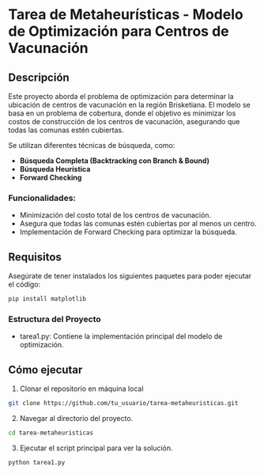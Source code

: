 # Tarea de Metaheurísticas - Modelo de Optimización para Centros de Vacunación

## Descripción
Este proyecto aborda el problema de optimización para determinar la ubicación de centros de vacunación en la región Brisketiana. El modelo se basa en un problema de cobertura, donde el objetivo es minimizar los costos de construcción de los centros de vacunación, asegurando que todas las comunas estén cubiertas.

Se utilizan diferentes técnicas de búsqueda, como:
- **Búsqueda Completa (Backtracking con Branch & Bound)**
- **Búsqueda Heurística**
- **Forward Checking**

### Funcionalidades:
- Minimización del costo total de los centros de vacunación.
- Asegura que todas las comunas estén cubiertas por al menos un centro.
- Implementación de Forward Checking para optimizar la búsqueda.

## Requisitos
Asegúrate de tener instalados los siguientes paquetes para poder ejecutar el código:

```bash
pip install matplotlib
```

### Estructura del Proyecto
- tarea1.py: Contiene la implementación principal del modelo de optimización.

## Cómo ejecutar
1. Clonar el repositorio en máquina local
```bash
git clone https://github.com/tu_usuario/tarea-metaheuristicas.git
```
2. Navegar al directorio del proyecto.
```bash
cd tarea-metaheuristicas
```
3. Ejecutar el script principal para ver la solución.
```bash
python tarea1.py
```
